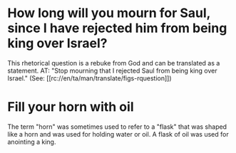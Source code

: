 # How long will you mourn for Saul, since I have rejected him from being king over Israel?

This rhetorical question is a rebuke from God and can be translated as a statement. AT: "Stop mourning that I rejected Saul from being king over Israel." (See: [[rc://en/ta/man/translate/figs-rquestion]])

# Fill your horn with oil

The term "horn" was sometimes used to refer to a "flask" that was shaped like a horn and was used for holding water or oil. A flask of oil was used for anointing a king.